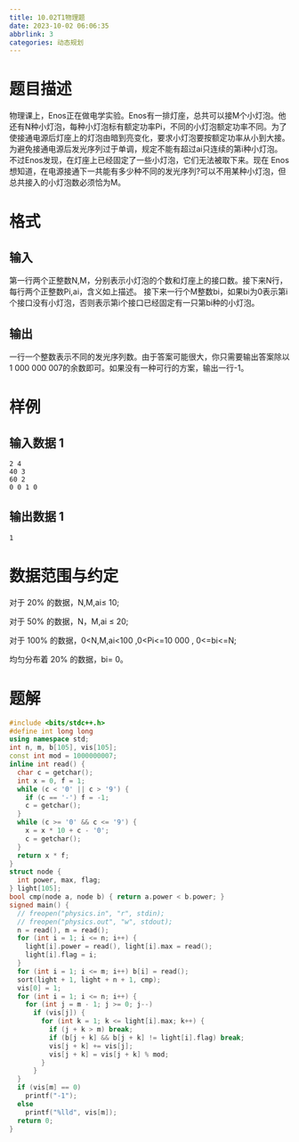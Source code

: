 ```yaml
---
title: 10.02T1物理题
date: 2023-10-02 06:06:35
abbrlink: 3
categories: 动态规划
---
```


# 题目描述

物理课上，Enos正在做电学实验。Enos有一排灯座，总共可以接M个小灯泡。他还有N种小灯泡，每种小灯泡标有额定功率Pi，不同的小灯泡额定功率不同。为了使接通电源后灯座上的灯泡由暗到亮变化，要求小灯泡要按额定功率从小到大接。为避免接通电源后发光序列过于单调，规定不能有超过ai只连续的第i种小灯泡。不过Enos发现，在灯座上已经固定了一些小灯泡，它们无法被取下来。现在 Enos想知道，在电源接通下一共能有多少种不同的发光序列?可以不用某种小灯泡，但总共接入的小灯泡数必须恰为M。

# 格式

## 输入

第一行两个正整数N,M，分别表示小灯泡的个数和灯座上的接口数。接下来N行，每行两个正整数Pi,ai，含义如上描述。 接下来一行个M整数bi，如果bi为0表示第i个接口没有小灯泡，否则表示第i个接口已经固定有一只第bi种的小灯泡。

## 输出

一行一个整数表示不同的发光序列数。由于答案可能很大，你只需要输出答案除以1 000 000 007的余数即可。如果没有一种可行的方案，输出一行-1。

# 样例

## 输入数据 1

```input
2 4
40 3
60 2
0 0 1 0
```

## 输出数据 1

```output
1
```

# 数据范围与约定

对于 20% 的数据，N,M,ai≤ 10;

对于 50% 的数据，N，M,ai ≤ 20;

对于 100% 的数据，0<N,M,ai<100 ,0<Pi<=10 000 , 0<=bi<=N;

均匀分布着 20% 的数据，bi= 0。

# 题解

```cpp
#include <bits/stdc++.h>
#define int long long
using namespace std;
int n, m, b[105], vis[105];
const int mod = 1000000007;
inline int read() {
  char c = getchar();
  int x = 0, f = 1;
  while (c < '0' || c > '9') {
    if (c == '-') f = -1;
    c = getchar();
  }
  while (c >= '0' && c <= '9') {
    x = x * 10 + c - '0';
    c = getchar();
  }
  return x * f;
}
struct node {
  int power, max, flag;
} light[105];
bool cmp(node a, node b) { return a.power < b.power; }
signed main() {
  // freopen("physics.in", "r", stdin);
  // freopen("physics.out", "w", stdout);
  n = read(), m = read();
  for (int i = 1; i <= n; i++) {
    light[i].power = read(), light[i].max = read();
    light[i].flag = i;
  }
  for (int i = 1; i <= m; i++) b[i] = read();
  sort(light + 1, light + n + 1, cmp);
  vis[0] = 1;
  for (int i = 1; i <= n; i++) {
    for (int j = m - 1; j >= 0; j--)
      if (vis[j]) {
        for (int k = 1; k <= light[i].max; k++) {
          if (j + k > m) break;
          if (b[j + k] && b[j + k] != light[i].flag) break;
          vis[j + k] += vis[j];
          vis[j + k] = vis[j + k] % mod;
        }
      }
  }
  if (vis[m] == 0)
    printf("-1");
  else
    printf("%lld", vis[m]);
  return 0;
}
```